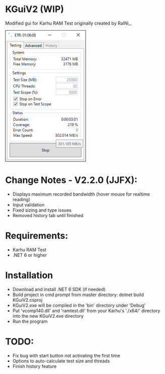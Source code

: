# KGuiV2 (WIP)

Modified gui for Karhu RAM Test originally created by RaINi_.

![preview](/.github/resources/preview2-220.png)

# Change Notes - V2.2.0 (JJFX):
- Displays maximum recorded bandwidth (hover mouse for realtime reading)
- Input validation
- Fixed sizing and type issues
- Removed history tab until finished

# Requirements:
* Karhu RAM Test
* .NET 6 or higher

# Installation
* Download and install .NET 6 SDK (if needed)
* Build project in cmd prompt from master directory: dotnet build KGuiV2.csproj
* KGuiV2.exe will be compiled in the 'bin' directory under 'Debug'
* Put 'vcomp140.dll' and 'ramtest.dll' from your Karhu's './x64/' directory into the new KGuiV2.exe directory
* Run the program

# TODO:
- Fix bug with start button not activating the first time
- Options to auto-calculate test size and threads
- Finish history feature
